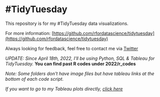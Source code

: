 # #TidyTuesday

This repository is for my #TidyTuesday data visualizations.

For more information: [https://github.com/rfordatascience/tidytuesday](https://github.com/rfordatascience/tidytuesday)

Always looking for feedback, feel free to contact me via [Twitter](https://twitter.com/valdezdata)

_UPDATE: Since April 18th, 2022, I'll be using Python, SQL & Tableau for TidyTuesday._
**You can find past R codes under 2022/r_codes**

_Note: Some folders don't have image files but have tableau links at the bottom of each code script._

_If you want to go to my Tableau plots directly, [click here](https://public.tableau.com/app/profile/omar.valdez)_
